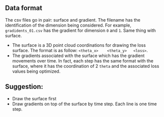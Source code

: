 ## Data format
The csv files go in pair: surface and gradient. 
The filename has the 
identification of the dimension being considered.
For example, `gradidents_01.csv` has the gradient for dimension `0` and `1`. 
Same thing with surface.
 
- The surface is a 3D point cloud coordinations for drawing the loss surface.
 The format is as follow: `<theta_x>    <theta_y>   <loss>`.
- The gradients associated with the surface which has the gradient movements 
over time. In fact, each step has the same format with the surface, where it 
has the coordination of 2 `theta` and the associated loss values being 
optimized. 

## Suggestion: 
- Draw the surface first 
- Draw gradients on top of the surface by time step. Each line is one time 
step. 
